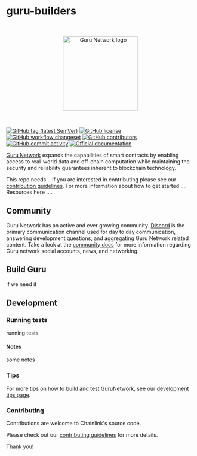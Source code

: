 # guru-builders
<br/>
<p align="center">
<a href="https://chain.link" target="_blank">
<img src="https://assets-stage.dex.guru/icons/guruNetwork.svg" width="200" alt="Guru Network logo">
</a>
</p>
<br/>

[![GitHub tag (latest SemVer)](https://img.shields.io/github/v/tag/smartcontractkit/chainlink?style=flat-square)](https://hub.docker.com/r/smartcontract/chainlink/tags)
[![GitHub license](https://img.shields.io/github/license/smartcontractkit/chainlink?style=flat-square)](https://github.com/smartcontractkit/chainlink/blob/master/LICENSE)
[![GitHub workflow changeset](https://img.shields.io/github/actions/workflow/status/smartcontractkit/chainlink/changeset.yml)](https://github.com/smartcontractkit/chainlink/actions/workflows/changeset.yml?query=workflow%3AChangeset)
[![GitHub contributors](https://img.shields.io/github/contributors-anon/smartcontractkit/chainlink?style=flat-square)](https://github.com/smartcontractkit/chainlink/graphs/contributors)
[![GitHub commit activity](https://img.shields.io/github/commit-activity/y/smartcontractkit/chainlink?style=flat-square)](https://github.com/smartcontractkit/chainlink/commits/master)
[![Official documentation](https://img.shields.io/static/v1?label=docs&message=latest&color=blue)](https://docs.chain.link/)

[Guru Network](https://gurunetwork.ai) expands the capabilities of smart contracts by enabling access to real-world data and off-chain computation while maintaining the security and reliability guarantees inherent to blockchain technology.

This repo needs... 
If you are interested in contributing please see our [contribution guidelines](./docs/CONTRIBUTING.md).
For more information about how to get started ....
Resources here ....

## Community

Guru Network has an active and ever growing community. [Discord](https://discord.gg/dPW8fzwzz9)
is the primary communication channel used for day to day communication,
answering development questions, and aggregating Guru Network related content. Take
a look at the [community docs](./docs/COMMUNITY.md) for more information
regarding Guru network social accounts, news, and networking.

## Build Guru
  if we need it

## Development

### Running tests

running tests

#### Notes
some notes

### Tips

For more tips on how to build and test GuruNetwork, see our [development tips page](https://docs.gurunetwork.ai).

### Contributing

Contributions are welcome to Chainlink's source code.

Please check out our [contributing guidelines](./docs/CONTRIBUTING.md) for more details.

Thank you!
